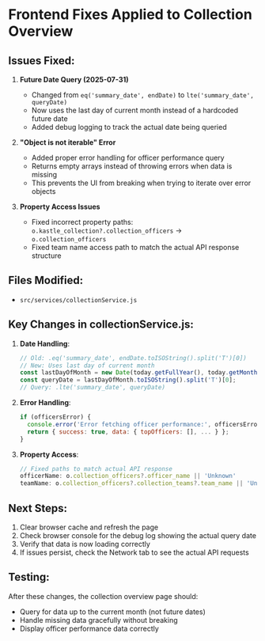 # Frontend Fixes Applied to Collection Overview

## Issues Fixed:

1. **Future Date Query (2025-07-31)**
   - Changed from `eq('summary_date', endDate)` to `lte('summary_date', queryDate)`
   - Now uses the last day of current month instead of a hardcoded future date
   - Added debug logging to track the actual date being queried

2. **"Object is not iterable" Error**
   - Added proper error handling for officer performance query
   - Returns empty arrays instead of throwing errors when data is missing
   - This prevents the UI from breaking when trying to iterate over error objects

3. **Property Access Issues**
   - Fixed incorrect property paths: `o.kastle_collection?.collection_officers` → `o.collection_officers`
   - Fixed team name access path to match the actual API response structure

## Files Modified:
- `src/services/collectionService.js`

## Key Changes in collectionService.js:

1. **Date Handling**:
   ```javascript
   // Old: .eq('summary_date', endDate.toISOString().split('T')[0])
   // New: Uses last day of current month
   const lastDayOfMonth = new Date(today.getFullYear(), today.getMonth() + 1, 0);
   const queryDate = lastDayOfMonth.toISOString().split('T')[0];
   // Query: .lte('summary_date', queryDate)
   ```

2. **Error Handling**:
   ```javascript
   if (officersError) {
     console.error('Error fetching officer performance:', officersError);
     return { success: true, data: { topOfficers: [], ... } };
   }
   ```

3. **Property Access**:
   ```javascript
   // Fixed paths to match actual API response
   officerName: o.collection_officers?.officer_name || 'Unknown'
   teamName: o.collection_officers?.collection_teams?.team_name || 'Unknown'
   ```

## Next Steps:

1. Clear browser cache and refresh the page
2. Check browser console for the debug log showing the actual query date
3. Verify that data is now loading correctly
4. If issues persist, check the Network tab to see the actual API requests

## Testing:

After these changes, the collection overview page should:
- Query for data up to the current month (not future dates)
- Handle missing data gracefully without breaking
- Display officer performance data correctly

